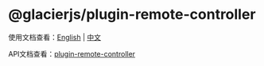 # @glacierjs/plugin-remote-controller

使用文档查看：[English](https://jerryc8080.github.io/GlacierJS/#/contents/en/plugin-remote-controller) | [中文](https://jerryc8080.github.io/GlacierJS/#/contents/zh-cn/plugin-remote-controller)

API文档查看：[plugin-remote-controller](https://jerryc8080.github.io/GlacierJS/api/modules/_glacierjs_plugin_remote_controller.html)